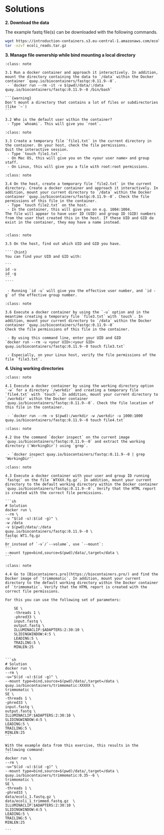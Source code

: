 # Solutions




**2. Download the data**

The example fastq file(s) can be downloaded with the following commands.

```sh
wget https://introduction-containers.s3.eu-central-1.amazonaws.com/ecoli_reads.tar.gz
tar -xzvf ecoli_reads.tar.gz
```

**3. Manage file ownership while bind mounting a local directory**

````{admonition} Exercises
:class: note

3.1 Run a docker container and approach it interactively. In addition, mount the directory containing the data to `/data` within the Docker container `quay.io/biocontainers/fastqc:0.11.9--0`.  
 - `docker run --rm -it -v $(pwd)/data/:/data quay.io/biocontainers/fastqc:0.11.9--0 /bin/bash`

```{warning}
Don't mount a directory that contains a lot of files or subdirectories (like `~`)
``` 

3.2 Who is the default user within the container?  
 - Type `whoami`. This will give you `root`. 

````


````{admonition} Exercises
:class: note

3.3 Create a temporary file `file1.txt` in the current directory in the container. On your host, check the file permissions.
Quit the interactive session.  
 - Type `touch file1.txt`.   
 - On Mac OS, this will give you on the <your user name> and group staff.   
 - On Linux, this will give you a file with root:root permissions.

````

````{admonition} Exercises
:class: note

3.4 On the host, create a temporary file `file2.txt` in the current directory. Create a docker container and approach it interactively. In addition, mount your current directory to `/data` within the Docker container `quay.io/biocontainers/fastqc:0.11.9--0`. Check the file permissions of this file in the container.  
 - Type `touch file2.txt` on the host.   
 - In the container, this will give you on e.g. 1004:1004.  
The file will appear to have user ID (UID) and group ID (GID) numbers from the user that created this in the host. If these UID and GID do exist in the container, they may have a name instead.
    
````


`````{admonition} Exercises
:class: note

3.5 On the host, find out which UID and GID you have. 

````{hint}
You can find your UID and GID with:
    
```
id -u
id -g
```
````  

 - Running `id -u` will give you the effective user number, and `id -g` of the effective group number. 

`````

````{admonition} Exercises
:class: note

3.6 Execute a docker container by using the `-u` option and in the meantime creating a temporary file `file3.txt` with `touch`. In addition, mount your current directory to `/data` within the Docker container `quay.io/biocontainers/fastqc:0.11.9--0`
Check the file permissions of this file in the container.  

 - By using this command line, enter your UID and GID 
`docker run --rm -u <your UID>:<your GID> quay.io/biocontainers/fastqc:0.11.9--0 touch file3.txt`

 - Especially, on your Linux host, verify the file permissions of the file `file3.txt`.

````

**4. Using working directories**

````{admonition} Exercises
:class: note

4.1 Execute a docker container by using the working directory option `-w` for a directory `/workdir` and creating a temporary file `file4.txt` with `touch`. In addition, mount your current directory to `/workdir` within the Docker container `quay.io/biocontainers/fastqc:0.11.9--0`. Check the file location of this file in the container.

 - `docker run --rm -v $(pwd):/workdir -w /workdir -u 1000:1000 quay.io/biocontainers/fastqc:0.11.9--0 touch file4.txt`

````


````{admonition} Exercises
:class: note

4.2 Use the command `docker inspect` on the current image `quay.io/biocontainers/fastqc:0.11.9--0` and extract the working directory (`WorkingDir`) using `grep`.

 - `docker inspect quay.io/biocontainers/fastqc:0.11.9--0 | grep 'WorkingDir'`
````


````{admonition} Exercises
:class: note

4.3 Execute a docker container with your user and group ID running `fastqc` on the file `WTXXX.fq.gz`. In addition, mount your current directory to the default working directory within the Docker container `quay.io/biocontainers/fastqc:0.11.9--0`. Verify that the HTML report is created with the correct file permissions.

```sh
# Solution
docker run \
--rm \
-u "$(id -u):$(id -g)" \
-w /data
-v $(pwd)/data/:/data
quay.io/biocontainers/fastqc:0.11.9--0 \
fastqc WT1.fq.gz
```
Or instead of `-v`/`--volume`, use `--mount`:
```
--mount type=bind,source=$(pwd)/data/,target=/data \
```
````


````{admonition} Exercises
:class: note

4.4 Go to [Biocontainers.pro](https://biocontainers.pro/) and find the Docker image of `trimmomatic`. In addition, mount your current directory to the default working directory within the Docker container of `trimmomatic`. Verify that the HTML report is created with the correct file permissions.

For this you can use the following set of parameters:

    SE \
    -threads 1 \
    -phred33 \
    input.fastq \
    output.fastq \
    ILLUMINACLIP:$ADAPTERS:2:30:10 \
    SLIDINGWINDOW:4:5 \
    LEADING:5 \
    TRAILING:5 \
    MINLEN:25


```sh
# Solution
docker run \
--rm \
-u="$(id -u):$(id -g)" \
--mount type=bind,source=$(pwd)/data/,target=/data \
quay.io/biocontainers/trimmomatic:XXXXX \
trimmomatic \
SE \
-threads 1 \
-phred33 \
input.fastq \
output.fastq \
ILLUMINACLIP:$ADAPTERS:2:30:10 \
SLIDINGWINDOW:4:5 \
LEADING:5 \
TRAILING:5 \
MINLEN:25
```

With the example data from this exercise, this results in the following command:
```
docker run \
--rm \
-u="$(id -u):$(id -g)" \
--mount type=bind,source=$(pwd)/data/,target=/data \
quay.io/biocontainers/trimmomatic:0.35--6 \
trimmomatic \
SE \
-threads 1 \
-phred33 \
data/ecoli_1.fastq.gz \
data/ecoli_1_trimmed.fastq.gz  \
ILLUMINACLIP:$ADAPTERS:2:30:10 \
SLIDINGWINDOW:4:5 \
LEADING:5 \
TRAILING:5 \
MINLEN:25

```

````


